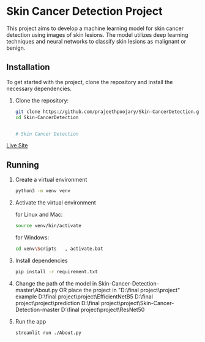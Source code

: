 # Skin Cancer Detection Project

This project aims to develop a machine learning model for skin cancer detection using images of skin lesions. The model utilizes deep
learning techniques and neural networks to classify skin lesions as malignant or benign.

## Installation
To get started with the project, clone the repository and install the necessary dependencies.

1. Clone the repository:
   ```bash
   git clone https://github.com/prajeethpoojary/Skin-CancerDetection.git
   cd Skin-CancerDetection


   # Skin Cancer Detection

[Live Site](https://skin-cancer-check.streamlit.app/)

## Running

1. Create a virtual environment

    ```bash
    python3 -m venv venv
    ```

1. Activate the virtual environment

    for Linux and Mac:

    ```bash
    source venv/bin/activate
    ```

    for Windows:

    ```bash
   cd venv\Scripts   , activate.bat
    ```

1. Install dependencies

    ```bash
    pip install -r requirement.txt
    ```
4. Change the path of the model in Skin-Cancer-Detection-master\About.py
                                OR
   place the project in  "D:\final project\project"  example
     D:\final project\project\EfficientNetB5
     D:\final project\project\prediction
     D:\final project\project\Skin-Cancer-Detection-master
     D:\final project\project\ResNet50

1. Run the app

    ```bash
    streamlit run ./About.py
    ```
